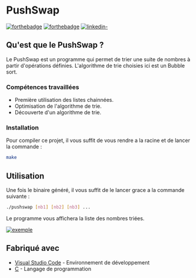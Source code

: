 # PushSwap

[![forthebadge](http://forthebadge.com/images/badges/built-with-love.svg)](https://github.com/Gaetandrt)  [![forthebadge](https://forthebadge.com/images/badges/made-with-c.svg)](https://fr.wikipedia.org/wiki/C_(langage))  [![linkedin-](https://user-images.githubusercontent.com/91087072/175767199-5ecadc72-20a2-42dc-a24f-3a601bba5ddb.svg)](https://www.linkedin.com/in/gaetan-darrort/)


## Qu'est que le PushSwap ?

Le PushSwap est un programme qui permet de trier une suite de nombres à partir d'opérations définies.
L'algorithme de trie choisies ici est un Bubble sort.

### Compétences travaillées

- Première utilisation des listes chainnées.
- Optimisation de l'algorithme de trie.
- Découverte d'un algorithme de trie.

### Installation

Pour compiler ce projet, il vous suffit de vous rendre a la racine et de lancer la commande :

```bash
make
```

## Utilisation

Une fois le binaire généré, il vous suffit de le lancer grace a la commande suivante :

```bash
./pushswap [nb1] [nb2] [nb3] ...
```

Le programme vous affichera la liste des nombres triées.

 [![exemple](https://user-images.githubusercontent.com/91087072/176375392-ca1c665b-8f73-4e80-8e57-7ed545d9d04c.png)](https://user-images.githubusercontent.com/91087072/176375392-ca1c665b-8f73-4e80-8e57-7ed545d9d04c.png)

## Fabriqué avec

* [Visual Studio Code](https://code.visualstudio.com/) - Environnement de développement
* [C](https://fr.wikipedia.org/wiki/C_(langage)) - Langage de programmation
